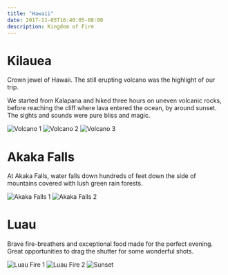 ```yaml
---
title: "Hawaii"
date: 2017-11-05T16:40:05-08:00
description: Kingdom of Fire
---
```


# Kilauea

Crown jewel of Hawaii. The still erupting volcano was the highlight of our trip.

We started from Kalapana and hiked three hours on uneven volcanic rocks, before reaching the cliff where lava entered the ocean, by around sunset. The sights and sounds were pure bliss and magic.

![Volcano 1](/img/hawaii/volcano-1.jpg)
![Volcano 2](/img/hawaii/volcano-2.jpg)
![Volcano 3](/img/hawaii/volcano-3.jpg)


# Akaka Falls

At Akaka Falls, water falls down hundreds of feet down the side of mountains covered with lush green rain forests.

![Akaka Falls 1](/img/hawaii/akaka-1.jpg)
![Akaka Falls 2](/img/hawaii/akaka-2.jpg)

# Luau

Brave fire-breathers and exceptional food made for the perfect evening. Great opportunities to drag the shutter for some wonderful shots.

![Luau Fire 1](/img/hawaii/luau-fire.jpg)
![Luau Fire 2](/img/hawaii/luau-food.jpg)
![Sunset](/img/hawaii/sunset.jpg)


